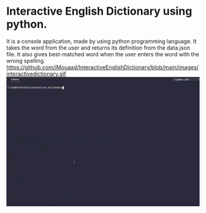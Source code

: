 # Interactive English Dictionary using python.
It is a console application, made by using python programming language. It takes the word from the user and returns its definition from the data.json file. It also gives best-matched word when the user enters the word with the wrong spelling.
https://github.com/iMouaad/InteractiveEnglishDictionary/blob/main/images/interactivedictionary.gif
<img src="https://github.com/iMouaad/InteractiveEnglishDictionary/blob/main/images/interactivedictionary.gif" alt="alternatetext">

